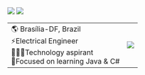 
<div>
    <a href="https://www.linkedin.com/in/eng-david" target="_blank"><img src="https://img.shields.io/badge/-LinkedIn-%230077B5?style=for-the-badge&logo=linkedin&logoColor=white" target="_blank"></a>
    <a href = "mailto:david@voltorb.com.br"><img src="https://img.shields.io/badge/-Email-white?style=for-the-badge&logo=gmail&logoColor=white&color=red" target="_blank"></a>
</div>

<table>
  	<tr>
    	<td>
            🌎 Brasília-DF, Brazil<br>
            ⚡️Electrical Engineer<br>
            👨🏻‍💻Technology aspirant<br>
            📍Focused on learning Java & C#<br>
    	</td>
        <td>
            <div>
                <a href="https://github.com/eng-david">
                <img src="https://github-readme-stats.vercel.app/api/top-langs/?username=eng-david&langs_count=7&theme=dark&layout=compact"/>
                </a>
            </div>
        </td>
    </tr>
</table>

<!--
<div align="center">
  <a href="https://github.com/eng-david">
  <img height="180em" src="https://github-readme-stats.vercel.app/api?username=eng-david&show_icons=true&theme=dark&include_all_commits=true&count_private=true"/>
  <img height="180em" src="https://github-readme-stats.vercel.app/api/top-langs/?username=eng-david&layout=compact&langs_count=7&theme=dark"/>
</div>
-->
